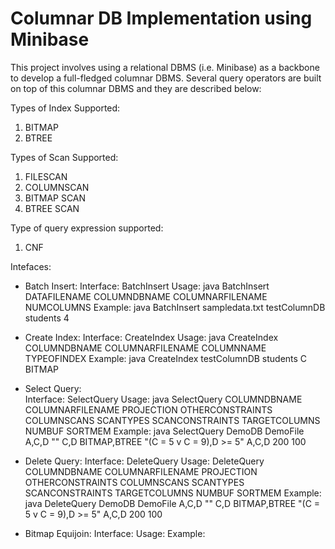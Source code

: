 # Columnar DB Implementation using Minibase

This project involves using a relational DBMS (i.e. Minibase) as a backbone to develop a full-fledged columnar DBMS. Several query operators are built on top of this columnar DBMS and they are described below:

Types of Index Supported: 
  1. BITMAP  
  2. BTREE

Types of Scan Supported:
  1. FILESCAN
  2. COLUMNSCAN
  3. BITMAP SCAN
  4. BTREE SCAN

Type of query expression supported:
  1. CNF

Intefaces:
- Batch Insert:
  Interface: BatchInsert
  Usage: java BatchInsert DATAFILENAME COLUMNDBNAME COLUMNARFILENAME NUMCOLUMNS
  Example: java BatchInsert sampledata.txt testColumnDB students 4
  
- Create Index:
  Interface: CreateIndex
  Usage: java CreateIndex COLUMNDBNAME COLUMNARFILENAME COLUMNNAME TYPEOFINDEX
  Example: java CreateIndex testColumnDB students C BITMAP

- Select Query:   
  Interface: SelectQuery
  Usage: java SelectQuery COLUMNDBNAME COLUMNARFILENAME PROJECTION OTHERCONSTRAINTS COLUMNSCANS SCANTYPES SCANCONSTRAINTS TARGETCOLUMNS NUMBUF SORTMEM
  Example: java SelectQuery DemoDB DemoFile A,C,D "" C,D BITMAP,BTREE "(C = 5 v C = 9),D >= 5" A,C,D 200 100

- Delete Query:
  Interface: DeleteQuery
  Usage: DeleteQuery COLUMNDBNAME COLUMNARFILENAME PROJECTION OTHERCONSTRAINTS COLUMNSCANS SCANTYPES SCANCONSTRAINTS TARGETCOLUMNS NUMBUF SORTMEM
  Example: java DeleteQuery DemoDB DemoFile A,C,D "" C,D BITMAP,BTREE "(C = 5 v C = 9),D >= 5" A,C,D 200 100 
  
- Bitmap Equijoin:
  Interface:
  Usage: 
  Example: 
